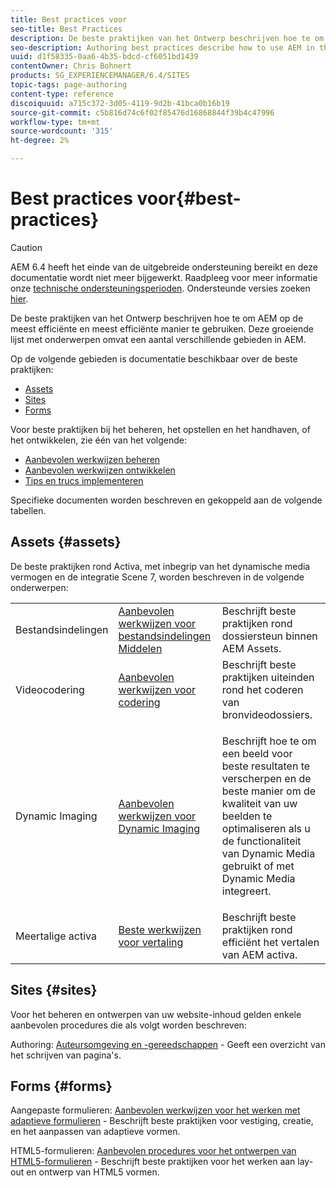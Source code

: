 ```yaml
---
title: Best practices voor
seo-title: Best Practices
description: De beste praktijken van het Ontwerp beschrijven hoe te om AEM op de meest efficiënte en meest efficiënte manier te gebruiken. Deze groeiende lijst met onderwerpen omvat een aantal verschillende gebieden in AEM.
seo-description: Authoring best practices describe how to use AEM in the most efficient and most effective way possible. This growing list of topics includes a variety of areas in AEM.
uuid: d1f58335-0aa6-4b35-bdcd-cf6051bd1439
contentOwner: Chris Bohnert
products: SG_EXPERIENCEMANAGER/6.4/SITES
topic-tags: page-authoring
content-type: reference
discoiquuid: a715c372-3d05-4119-9d2b-41bca0b16b19
source-git-commit: c5b816d74c6f02f85476d16868844f39b4c47996
workflow-type: tm+mt
source-wordcount: '315'
ht-degree: 2%

---
```



# Best practices voor{#best-practices}

>[!CAUTION]
>
>AEM 6.4 heeft het einde van de uitgebreide ondersteuning bereikt en deze documentatie wordt niet meer bijgewerkt. Raadpleeg voor meer informatie onze [technische ondersteuningsperioden](https://helpx.adobe.com/support/programs/eol-matrix.html). Ondersteunde versies zoeken [hier](https://experienceleague.adobe.com/docs/).

De beste praktijken van het Ontwerp beschrijven hoe te om AEM op de meest efficiënte en meest efficiënte manier te gebruiken. Deze groeiende lijst met onderwerpen omvat een aantal verschillende gebieden in AEM.

Op de volgende gebieden is documentatie beschikbaar over de beste praktijken:

* [Assets](#assets)
* [Sites](#sites)
* [Forms](#forms)

Voor beste praktijken bij het beheren, het opstellen en het handhaven, of het ontwikkelen, zie één van het volgende:

* [Aanbevolen werkwijzen beheren](/help/sites-administering/administer-best-practices.md)
* [Aanbevolen werkwijzen ontwikkelen](/help/sites-developing/best-practices.md)
* [Tips en trucs implementeren](/help/sites-deploying/best-practices.md)

Specifieke documenten worden beschreven en gekoppeld aan de volgende tabellen.

## Assets {#assets}

De beste praktijken rond Activa, met inbegrip van het dynamische media vermogen en de integratie Scene 7, worden beschreven in de volgende onderwerpen:

<table> 
 <tbody>
  <tr>
   <td>Bestandsindelingen</td> 
   <td><a href="/help/assets/assets-file-format-best-practices.md">Aanbevolen werkwijzen voor bestandsindelingen Middelen</a></td> 
   <td>Beschrijft beste praktijken rond dossiersteun binnen AEM Assets.</td> 
  </tr>
  <tr>
   <td>Videocodering</td> 
   <td><a href="/help/assets/video.md#best-practices-for-encoding-videos">Aanbevolen werkwijzen voor codering</a></td> 
   <td>Beschrijft beste praktijken uiteinden rond het coderen van bronvideodossiers.</td> 
  </tr>
  <tr>
   <td>Dynamic Imaging</td> 
   <td><a href="/help/assets/best-practices-for-optimizing-the-quality-of-your-images.md">Aanbevolen werkwijzen voor Dynamic Imaging</a></td> 
   <td><p>Beschrijft hoe te om een beeld voor beste resultaten te verscherpen en de beste manier om de kwaliteit van uw beelden te optimaliseren als u de functionaliteit van Dynamic Media gebruikt of met Dynamic Media integreert. </p> </td> 
  </tr>
  <tr>
   <td>Meertalige activa</td> 
   <td><a href="/help/assets/best-practices-for-translating-assets-efficiently.md">Beste werkwijzen voor vertaling</a></td> 
   <td>Beschrijft beste praktijken rond efficiënt het vertalen van AEM activa.</td> 
  </tr>
 </tbody>
</table>

## Sites {#sites}

Voor het beheren en ontwerpen van uw website-inhoud gelden enkele aanbevolen procedures die als volgt worden beschreven:

Authoring: [Auteursomgeving en -gereedschappen](/help/sites-classic-ui-authoring/classic-page-author-env-tools.md) - Geeft een overzicht van het schrijven van pagina&#39;s.

## Forms {#forms}

Aangepaste formulieren: [Aanbevolen werkwijzen voor het werken met adaptieve formulieren](/help/forms/using/adaptive-forms-best-practices.md) - Beschrijft beste praktijken voor vestiging, creatie, en het aanpassen van adaptieve vormen.

HTML5-formulieren: [Aanbevolen procedures voor het ontwerpen van HTML5-formulieren](/help/forms/using/best-practices-for-html5-forms.md) - Beschrijft beste praktijken voor het werken aan lay-out en ontwerp van HTML5 vormen.
